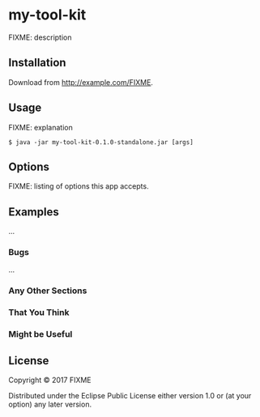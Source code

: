 # my-tool-kit

FIXME: description

## Installation

Download from http://example.com/FIXME.

## Usage

FIXME: explanation

    $ java -jar my-tool-kit-0.1.0-standalone.jar [args]

## Options

FIXME: listing of options this app accepts.

## Examples

...

### Bugs

...

### Any Other Sections
### That You Think
### Might be Useful

## License

Copyright © 2017 FIXME

Distributed under the Eclipse Public License either version 1.0 or (at
your option) any later version.
